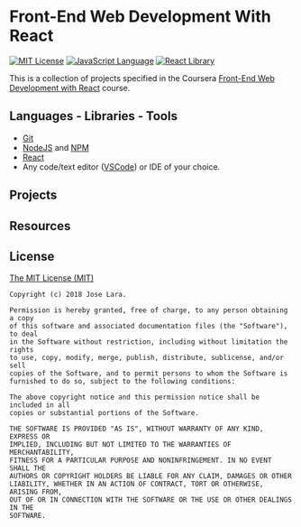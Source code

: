 # Front-End Web Development With React

[![MIT License](https://img.shields.io/badge/license-MIT%20License-green.svg)][1]
[![JavaScript Language](https://img.shields.io/badge/language-JavaScript-F4D03F.svg)][2]
[![React Library](https://img.shields.io/badge/library-react-05A5D1.svg)][3]

This is a collection of projects specified in the Coursera [Front-End Web Development with React][4] course.

## Languages - Libraries - Tools

- [Git][5]
- [NodeJS][6] and [NPM][7]
- [React][8]
- Any code/text editor ([VSCode][9]) or IDE of your choice.

## Projects



## Resources



## License

[The MIT License (MIT)][10]

````
Copyright (c) 2018 Jose Lara.

Permission is hereby granted, free of charge, to any person obtaining a copy
of this software and associated documentation files (the "Software"), to deal
in the Software without restriction, including without limitation the rights
to use, copy, modify, merge, publish, distribute, sublicense, and/or sell
copies of the Software, and to permit persons to whom the Software is
furnished to do so, subject to the following conditions:

The above copyright notice and this permission notice shall be included in all
copies or substantial portions of the Software.

THE SOFTWARE IS PROVIDED "AS IS", WITHOUT WARRANTY OF ANY KIND, EXPRESS OR
IMPLIED, INCLUDING BUT NOT LIMITED TO THE WARRANTIES OF MERCHANTABILITY,
FITNESS FOR A PARTICULAR PURPOSE AND NONINFRINGEMENT. IN NO EVENT SHALL THE
AUTHORS OR COPYRIGHT HOLDERS BE LIABLE FOR ANY CLAIM, DAMAGES OR OTHER
LIABILITY, WHETHER IN AN ACTION OF CONTRACT, TORT OR OTHERWISE, ARISING FROM,
OUT OF OR IN CONNECTION WITH THE SOFTWARE OR THE USE OR OTHER DEALINGS IN THE
SOFTWARE.

````


[1]: https://github.com/latinocodes/front-end-web-development-with-react/blob/master/LICENSE
[2]: https://www.javascript.com/
[3]: https://reactjs.org/
[4]: https://www.coursera.org/learn/front-end-react
[5]: https://git-scm.com/downloads
[6]: https://nodejs.org/en/
[7]: https://www.npmjs.com/
[8]: https://atom.io/
[9]: https://opensource.org/licenses/MIT
[10]: https://www.joselara.me/